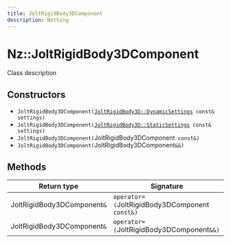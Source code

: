 ```yaml
---
title: JoltRigidBody3DComponent
description: Nothing
---
```


# Nz::JoltRigidBody3DComponent

Class description

## Constructors

- `JoltRigidBody3DComponent(`[`JoltRigidBody3D::DynamicSettings`](documentation/generated/JoltPhysics3D/JoltRigidBody3D.DynamicSettings.md)` const& settings)`
- `JoltRigidBody3DComponent(`[`JoltRigidBody3D::StaticSettings`](documentation/generated/JoltPhysics3D/JoltRigidBody3D.StaticSettings.md)` const& settings)`
- `JoltRigidBody3DComponent(`JoltRigidBody3DComponent` const&)`
- `JoltRigidBody3DComponent(`JoltRigidBody3DComponent`&&)`

## Methods

| Return type | Signature |
| ----------- | --------- |
| JoltRigidBody3DComponent`&` | `operator=(`JoltRigidBody3DComponent` const&)` |
| JoltRigidBody3DComponent`&` | `operator=(`JoltRigidBody3DComponent`&&)` |
